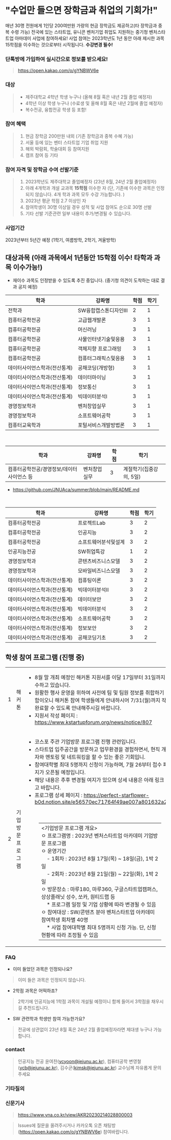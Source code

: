 # "수업만 들으면 장학금과 취업의 기회가!"

매년 30명 전원에게 1인당 200여만원 가량의 현금 장학금도 제공하고(타 장학금과 중복 수령 가능) 전국에 있는 스타트업, 유니콘 벤처기업 취업도 지원하는 중기청 벤처스타트업 아마데미 사업에 참여하세요! 사업 참여는 2023학년도 1년 동안 아래 제시한 과목 15학점을 이수하는 것으로부터 시작됩니다. **수강변경 필수!**

### 단톡방에 가입하여 실시간으로 정보를 받으세요!
> https://open.kakao.com/o/gYNBWV6e

### 대상
> * 제주대학교 4학년 학생 누구나 (올해 8월 혹은 내년 2월 졸업 예정자)
> * 4학년 이상 학생 누구나 (수료생 및 올해 8월 혹은 내년 2월에 졸업 예정자) 
> * 복수전공, 융합전공 학생 등 포함!

### 참여 혜택 
> 1. 현금 장학금 200만원 내외 (기존 장학금과 중복 수혜 가능) <br>
> 2. 서울 등에 있는 벤터 스타트업 기업 취업 지원 <br>
> 3. 해외 박람회, 학술대회 등 참여지원 <br> 
> 4. 캠프 참여 등 기타

### 참여 자격 및 장학금 수여 선발기준 
> 1. 2023학년도 제주대학교 졸업예정자 (23년 8월, 24년 2월 졸업예정자) <br>
> 2. 아래 4개학과 개설 교과목 **15학점** 이수한 자  (단, 기존에 이수한 과목은 인정되지 않습니다. 4개 학과 과목 모두 수강 가능합니다. ) <br>
> 3. 2023년 평균 학점 2.7 이상인 자 <br>
> 4. 참여학생이 30명 이상일 경우 성적 및 사업 참여도 순으로 30명 선발 <br>
> 5. 기타 선발 기준관련 일부 내용이 추가/변경될 수 있습니다. 

### 사업기간
2023년부터 5년간 예정 (1학기, 여름방학, 2학기, 겨울방학) <br>

## 대상과목 (아래 과목에서 1년동안 15학점 이수! 타학과 과목 이수가능!)
* 재이수 과목도 인정받을 수 있도록 추진 중입니다. (중기청 의견이 도착하는 대로 결과 공지 예정)

|       학과         |강좌명|학점|학기|
|----------------|-------------------------------|---|---|
|전학과|SW융합캡스톤디자인Ⅲ|2|1|
|컴퓨터공학전공|고급웹개발론|3|1|
|컴퓨터공학전공|머신러닝|3|1|
|컴퓨터공학전공|사물인터넷기술및응용|3|1|
|컴퓨터공학전공|객체지향 프로그래밍|3|1|
|컴퓨터공학전공|컴퓨터그래픽스및응용|3|1|
|데이터사이언스학과(전산통계)|공채코딩(개방형)|3|1|
|데이터사이언스학과(전산통계)|데이터마이닝|3|1|
|데이터사이언스학과(전산통계)|정보통신|3|1|
|데이터사이언스학과(전산통계)|빅데이터분석Ⅰ|3|1|
|경영정보학과|벤처창업실무|3|1|
|경영정보학과|소프트웨어공학|3|1|
|컴퓨터교육학과|포털서비스개발방법론|3|1|

<br>

|       학과         |강좌명|학점|학기|
|----------------|-------------------------------|---|---|
|컴퓨터공학전공/경영정보/데이터사이언스 등|벤처창업실무|3|계절학기(집중강의, 5일)|
* https://github.com/JNUAca/summer/blob/main/README.md 


<br>

|       학과         |강좌명|학점|학기|
|----------------|-------------------------------|---|---|
|컴퓨터공학전공|프로젝트Lab|3|2|
|컴퓨터공학전공|인공지능|3|2|
|컴퓨터공학전공|소프트웨어분석및설계|3|2|
|인공지능전공|SW취업특강|1|2|
|경영정보학과|콘텐츠비즈니스모델|3|2|
|경영정보학과|모바일비즈니스모델|3|2|
|데이터사이언스학과(전산통계)|컴퓨팅이론|3|2|
|데이터사이언스학과(전산통계)|빅데이터분석Ⅱ|3|2|
|데이터사이언스학과(전산통계)|데이터보안|3|2|
|데이터사이언스학과(전산통계)|빅데이터분석|3|2|
|데이터사이언스학과(전산통계)|소프트웨어공학|3|2|
|데이터사이언스학과(전산통계)|정보보안|3|2|
|데이터사이언스학과(전산통계)|공채코딩기초|3|2|

## 학생 참여 프로그램 (진행 중)

<table>
    <tbody>
        <tr>
            <td>
                1
            </td>
            <td>
                해커톤
            </td>
            <td>
                <ul>
                    <li>
                        8월 말 개최 예정인 해커톤 지원서를 이달 17일부터 31일까지 접수하고 있습니다.&nbsp;
                    </li>
                    <li>
                        원활한 행사 운영을 위하여 사전에 팀 및 팀원 정보를 취합하기 위함이오니 해커톤 참여 학생들에게 안내하시어 7/31(월)까지 작성완료할 수 있도록 안내해주시길 바랍니다.
                    </li>
                    <li>
                        지원서 작성 페이지 : <a href="https://www.kstartupforum.org/news/notice/807">https://www.kstartupforum.org/news/notice/807</a>
                    </li>
                </ul>
            </td>
            <td>
                &nbsp;
            </td>
        </tr>
        <tr>
            <td>
                2
            </td>
            <td>
                기업방문 프로그램
            </td>
            <td>
                <ul>
                    <li>
                        코스포 주관 기업방문 프로그램 진행 관련입니다.&nbsp;
                    </li>
                    <li>
                        스타트업 입주공간을 방문하고 업무환경을 경험하면서, 현직 개발자와 멘토링 및 네트워킹을 할 수 있는 좋은 기회입니.
                    </li>
                    <li>
                        참여대학별 최대 5명까지 신청이 가능하며, 7월 26부터 접수 페이지가 오픈될 예정입니다.&nbsp;
                    </li>
                    <li>
                        해당 내용은 추후 변경될 여지가 있으며 상세 내용은 아래 링크 참고 바랍니다.
                    </li>
                    <li>
                        프로그램 상세 페이지 : <a href="https://perfect-starflower-b0d.notion.site/e56570ec71764f49ae007a801632a209">https://perfect-starflower-b0d.notion.site/e56570ec71764f49ae007a801632a209</a>
                        <br>
                        <br>
                        &nbsp;
                    </li>
                </ul>
                <figure class="table">
                    <table>
                        <tbody>
                            <tr>
                                <td>
                                    &lt;기업방문 프로그램 개요&gt;
                                    <br>
                                    ㅇ 프로그램명 : 2023년 벤처스타트업 아카데미 기업방문 프로그램
                                    <br>
                                    ㅇ 운영기간
                                    <br>
                                    &nbsp; &nbsp; - 1회차 : 2023년 8월 17일(목) ~ 18일(금), 1박 2일
                                    <br>
                                    &nbsp; &nbsp; - 2회차 : 2023년 8월 21일(월) ~ 22일(화), 1박 2일
                                    <br>
                                    ㅇ 방문장소 : 마루180, 마루360, 구글스타트업캠퍼스, 상상플래닛 성수, 쏘카, 원티드랩 등
                                    <br>
                                    &nbsp; &nbsp; * 프로그램 일정 및 기업 상황에 따라 변경될 수 있음
                                    <br>
                                    ㅇ 참여대상 : SW/콘텐츠 분야 벤처스타트업 아카데미 참여학생 회차별 40명
                                    <br>
                                    &nbsp; &nbsp; * 사업 참여대학별 최대 5명까지 신청 가능. 단, 신청 현황에 따라 조정될 수 있음
                                </td>
                            </tr>
                        </tbody>
                    </table>
                </figure>
            </td>
            <td>
                &nbsp;
            </td>
        </tr>
    </tbody>
</table>


### FAQ
- 이미 들었던 과목은 인정되나요?
> 이미 들은 과목은 인정되지 않습니다.
- 2학점 과목은 어떡하죠?
> 2학기에 인공지능에 1학점 과목이 개설될 예정이니 함께 들어서 3학점을 채우시길 추천드립니다.
- SW 관련학과 학생만 참여 가능한가요?
> 전공에 상관없이 23년 8월 혹은 24년 2월 졸업예정자라면 제대생 누구나 가능합니다.

### contact
> 인공지능 전공 윤여찬(ycyoon@jejunu.ac.kr), 컴퓨터공학 변영철(ycb@jejunu.ac.kr), 김수균(kimsk@jejunu.ac.kr) 교수님께 자유롭게 문의 주세요

### 기타질의

### 신문기사
> https://www.yna.co.kr/view/AKR20230214028800003
> 


> Issues에 질문을 올려주시거나 카카오톡 오픈 채팅방(https://open.kakao.com/o/gYNBWV6e) 참여바랍니다.


